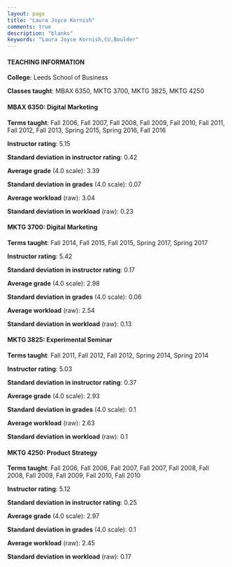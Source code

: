 ```yaml
---
layout: page
title: "Laura Joyce Kornish" 
comments: true
description: "blanks"
keywords: "Laura Joyce Kornish,CU,Boulder"
---
```

<head>
<script src="https://ajax.googleapis.com/ajax/libs/jquery/2.1.3/jquery.min.js"></script>
<script src="https://dl.dropboxusercontent.com/s/pc42nxpaw1ea4o9/highcharts.js?dl=0"></script>
<!-- <script src="../assets/js/highcharts.js"></script> -->
<style type="text/css">@font-face {
	font-family: "Bebas Neue";
	src: url(https://www.filehosting.org/file/details/544349/BebasNeue Regular.otf) format("opentype");
	}
	h1.Bebas { 
		font-family: "Bebas Neue", Verdana, Tahoma;
	}
</style>
</head>
	   
#### TEACHING INFORMATION

**College**: Leeds School of Business

**Classes taught**: MBAX 6350, MKTG 3700, MKTG 3825, MKTG 4250

#### MBAX 6350: Digital Marketing

**Terms taught**: Fall 2006, Fall 2007, Fall 2008, Fall 2009, Fall 2010, Fall 2011, Fall 2012, Fall 2013, Spring 2015, Spring 2016, Fall 2016

**Instructor rating**: 5.15

**Standard deviation in instructor rating**: 0.42

**Average grade** (4.0 scale): 3.39

**Standard deviation in grades** (4.0 scale): 0.07

**Average workload** (raw): 3.04

**Standard deviation in workload** (raw): 0.23

#### MKTG 3700: Digital Marketing

**Terms taught**: Fall 2014, Fall 2015, Fall 2015, Spring 2017, Spring 2017

**Instructor rating**: 5.42

**Standard deviation in instructor rating**: 0.17

**Average grade** (4.0 scale): 2.98

**Standard deviation in grades** (4.0 scale): 0.06

**Average workload** (raw): 2.54

**Standard deviation in workload** (raw): 0.13

#### MKTG 3825: Experimental Seminar

**Terms taught**: Fall 2011, Fall 2012, Fall 2012, Spring 2014, Spring 2014

**Instructor rating**: 5.03

**Standard deviation in instructor rating**: 0.37

**Average grade** (4.0 scale): 2.93

**Standard deviation in grades** (4.0 scale): 0.1

**Average workload** (raw): 2.63

**Standard deviation in workload** (raw): 0.1

#### MKTG 4250: Product Strategy

**Terms taught**: Fall 2006, Fall 2006, Fall 2007, Fall 2007, Fall 2008, Fall 2008, Fall 2009, Fall 2009, Fall 2010, Fall 2010

**Instructor rating**: 5.12

**Standard deviation in instructor rating**: 0.25

**Average grade** (4.0 scale): 2.97

**Standard deviation in grades** (4.0 scale): 0.1

**Average workload** (raw): 2.45

**Standard deviation in workload** (raw): 0.17

